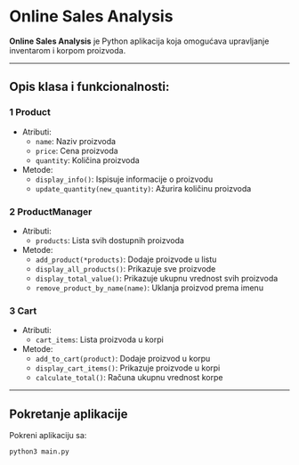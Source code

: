 # Online Sales Analysis

**Online Sales Analysis** je Python aplikacija koja omogućava upravljanje inventarom i korpom proizvoda.

---

## Opis klasa i funkcionalnosti:

### 1 **Product**
- Atributi:
  - `name`: Naziv proizvoda
  - `price`: Cena proizvoda
  - `quantity`: Količina proizvoda
- Metode:
  - `display_info()`: Ispisuje informacije o proizvodu
  - `update_quantity(new_quantity)`: Ažurira količinu proizvoda

### 2 **ProductManager**
- Atributi:
  - `products`: Lista svih dostupnih proizvoda
- Metode:
  - `add_product(*products)`: Dodaje proizvode u listu
  - `display_all_products()`: Prikazuje sve proizvode
  - `display_total_value()`: Prikazuje ukupnu vrednost svih proizvoda
  - `remove_product_by_name(name)`: Uklanja proizvod prema imenu

### 3 **Cart**
- Atributi:
  - `cart_items`: Lista proizvoda u korpi
- Metode:
  - `add_to_cart(product)`: Dodaje proizvod u korpu
  - `display_cart_items()`: Prikazuje proizvode u korpi
  - `calculate_total()`: Računa ukupnu vrednost korpe

---

## Pokretanje aplikacije
Pokreni aplikaciju sa:
```bash
python3 main.py
